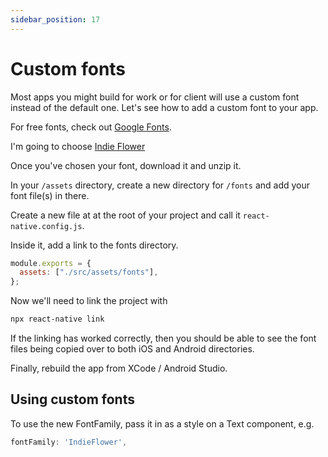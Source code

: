 ```yaml
---
sidebar_position: 17
---
```


# Custom fonts

Most apps you might build for work or for client will use a custom font instead of the default one. Let's see how to add a custom font to your app.

For free fonts, check out [Google Fonts](https://fonts.google.com/).

I'm going to choose [Indie Flower](https://fonts.google.com/specimen/Indie+Flower#standard-styles)

Once you've chosen your font, download it and unzip it.

In your `/assets` directory, create a new directory for `/fonts` and add your font file(s) in there.

Create a new file at at the root of your project and call it `react-native.config.js`.

Inside it, add a link to the fonts directory.

```js
module.exports = {
  assets: ["./src/assets/fonts"],
};
```

Now we'll need to link the project with

```sh
npx react-native link
```

If the linking has worked correctly, then you should be able to see the font files being copied over to both iOS and Android directories.

Finally, rebuild the app from XCode / Android Studio.

## Using custom fonts

To use the new FontFamily, pass it in as a style on a Text component, e.g.

```js
fontFamily: 'IndieFlower',
```
